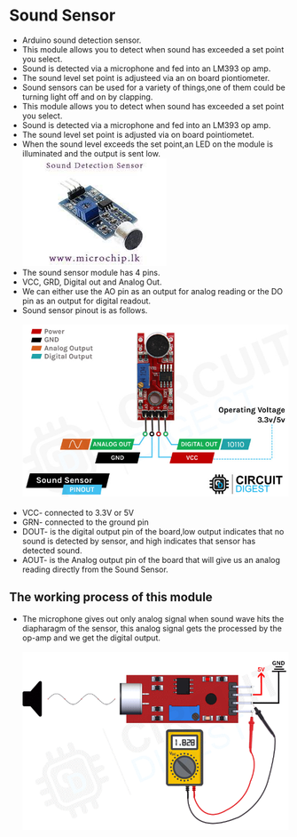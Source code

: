 # Sound Sensor

- Arduino sound detection sensor.
- This module allows you to detect when sound has exceeded a set point you select.
- Sound is detected via a microphone and fed into an LM393 op amp.
- The sound level set point is adjusteed via an on board piontiometer.
- Sound sensors can be used for a variety of things,one of them could be turning light off and on by clapping.
- This module allows you to detect when sound has exceeded a set point you select.
- Sound is detected via a microphone and fed into an LM393 op amp.
- The sound level set point is adjusted via on board pointiometet.
- When the sound level exceeds the set point,an LED on the module is illuminated and the output is sent low.
  <br>
  <img src="IMG/Sound_Sensor.jpeg">
  <br>
- The sound sensor module has 4 pins.
- VCC, GRD, Digital out and Analog Out.
- We can either use the AO pin as an output for analog reading or the DO pin as an output for digital readout.
- Sound sensor pinout is as follows.
  <br>
  <br>
  <img src="IMG/Sound-Sensor-Module-Pinout.jpg">
  <br>
  <br>
- VCC- connected to 3.3V or 5V
- GRN- connected to the ground pin
- DOUT- is the digital output pin of the board,low output indicates that no sound is detected by sensor, and high indicates that sensor has detected sound.
- AOUT- is the Analog output pin of the board that will give us an analog reading directly from the Sound Sensor.

## The working process of this module

- The microphone gives out only analog signal when sound wave hits the diapharagm of the sensor, this analog signal gets the processed by the op-amp and we get the digital output.
  <br>
  <br>
  <img src="IMG/Sound-Sensor-Module-Working.gif">
